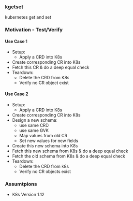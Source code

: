 ### kgetset
kubernetes get and set

### Motivation - Test/Verify
#### Use Case 1
- Setup:
  - Apply a CRD into K8s
- Create corresponding CR into K8s
- Fetch this CR & do a deep equal check
- Teardown:
  - Delete the CRD from K8s
  - Verify no CR object exist

#### Use Case 2
- Setup:
  - Apply a CRD into K8s
- Create corresponding CR into K8s
- Design a new schema:
  - use same CRD
  - use same GVK
  - Map values from old CR 
  - Set new values for new fields
- Create this new schema into K8s
- Fetch this new schema from K8s & do a deep equal check
- Fetch the old schema from K8s & do a deep equal check
- Teardown:
  - Delete the CRD from k8s
  - Verify no CR objects exist

### Assumtpions
- K8s Version 1.12

